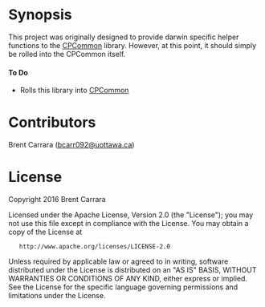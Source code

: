 Synopsis
========
This project was originally designed to provide darwin specific helper functions to the [CPCommon](https://github.com/bcarr092/CPCommon) library. However, at this point, it should simply be rolled into the CPCommon itself.

#### To Do
 * Rolls this library into [CPCommon](https://github.com/bcarr092/CPCommon)

Contributors
============
Brent Carrara (bcarr092@uottawa.ca)

License
=======

   Copyright 2016 Brent Carrara 

   Licensed under the Apache License, Version 2.0 (the "License");
   you may not use this file except in compliance with the License.
   You may obtain a copy of the License at

       http://www.apache.org/licenses/LICENSE-2.0

   Unless required by applicable law or agreed to in writing, software
   distributed under the License is distributed on an "AS IS" BASIS,
   WITHOUT WARRANTIES OR CONDITIONS OF ANY KIND, either express or implied.
   See the License for the specific language governing permissions and
   limitations under the License.
